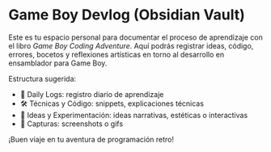 # Game Boy Devlog (Obsidian Vault)

Este es tu espacio personal para documentar el proceso de aprendizaje con el libro *Game Boy Coding Adventure*.
Aquí podrás registrar ideas, código, errores, bocetos y reflexiones artísticas en torno al desarrollo en ensamblador para Game Boy.

Estructura sugerida:
- 📆 Daily Logs: registro diario de aprendizaje
- 🛠️ Técnicas y Código: snippets, explicaciones técnicas
- 🎨 Ideas y Experimentación: ideas narrativas, estéticas o interactivas
- 📸 Capturas: screenshots o gifs

¡Buen viaje en tu aventura de programación retro!
